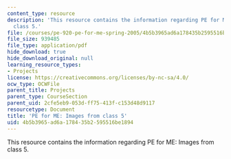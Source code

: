 ```yaml
---
content_type: resource
description: 'This resource contains the information regarding PE for ME: Images from
  class 5.'
file: /courses/pe-920-pe-for-me-spring-2005/4b5b3965ad6a178435b2595516be1894_MITPE_920S05_5.pdf
file_size: 939485
file_type: application/pdf
hide_download: true
hide_download_original: null
learning_resource_types:
- Projects
license: https://creativecommons.org/licenses/by-nc-sa/4.0/
ocw_type: OCWFile
parent_title: Projects
parent_type: CourseSection
parent_uid: 2cfe5eb9-053d-ff75-413f-c153d48d9117
resourcetype: Document
title: 'PE for ME: Images from class 5'
uid: 4b5b3965-ad6a-1784-35b2-595516be1894
---
```

This resource contains the information regarding PE for ME: Images from class 5.